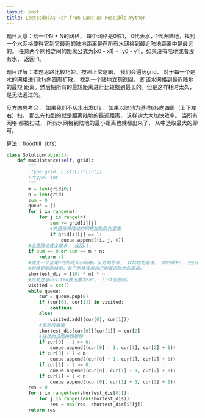 ```yaml
---
layout: post
title: Leetcode|As Far from Land as Possible|Python
---
```


题目大意：给一个N * N的网格， 每个网格是0或1， 0代表水，1代表陆地，找到一个水网格使得它到它最近的陆地距离是在所有水网格到最近陆地距离中是最远的。
任意两个网格之间的距离公式为|x0 - x1| + |y0 - y1|。如果没有陆地或者没有水， 返回-1。

题目详解：本题思路比较巧妙。按照正常逻辑， 我们会遍历grid， 对于每一个是水的网格进行bfs向四周扩散， 找到一个陆地立刻返回， 即该水网格到最近陆地的最短
距离。然后把所有的最短距离进行比较找到最长的。但是这样耗时太久， 是无法通过的。

反方向思考😔， 如果我们不从水出发bfs， 如果以陆地为基准bfs向四周（上下左右）扫， 那么先扫到的就是距离陆地的最近距离， 这样讲大大加快效率。 当所有网格
都被扫过， 所有水网格到陆地的最小距离也就都出来了， 从中选取最大的即可。

算法：floodfill（bfs）

```python
class Solution(object):
    def maxDistance(self, grid):
        """
        :type grid: List[List[int]]
        :rtype: int
        """
        m = len(grid[0])
        n = len(grid)
        sum = 0
        queue = []
        for i in range(m):
            for j in range(n):
                sum += grid[i][j]
                #先把所有陆地的网格加到队列里面
                if grid[i][j] == 1:
                    queue.append((i, j, 0))
        #全是陆地或全是水， 返回-1。
        if sum == 0 or sum == m * n:
            return -1
        #建立一个全是0的相同大小网格，反方向思考， 以陆地为基准， 向四周扫， 先扫到的水网格得到的肯定是距离最近陆地的距离。
        #后续更新网格值，每个网格表示自己到最近陆地的距离。
        shortest_dis = [[0] * m] * n
        #此处注意visited要设置为set， list会超时。
        visited = set()
        while queue:
            cur = queue.pop(0)
            if (cur[0], cur[1]) in visited:
                continue
            else:
                visited.add((cur[0], cur[1]))
            #更新网格值
            shortest_dis[cur[0]][cur[1]] = cur[2]
            #继续向该网格四周扫
            if cur[0] - 1 >= 0:
                queue.append((cur[0] - 1, cur[1], cur[2] + 1))
            if cur[0] + 1 < m:
                queue.append((cur[0] + 1, cur[1], cur[2] + 1))
            if cur[1] - 1 >= 0:
                queue.append((cur[0], cur[1] - 1, cur[2] + 1))
            if cur[1] + 1 < n:
                queue.append((cur[0], cur[1] + 1, cur[2] + 1))
        res = 0
        for i in range(len(shortest_dis[0])):
            for j in range(len(shortest_dis)):
                res = max(res, shortest_dis[i][j])
        return res
```
